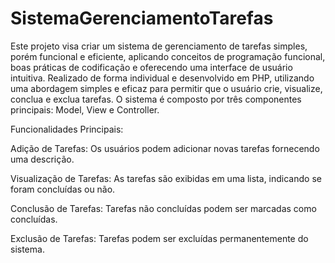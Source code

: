 # SistemaGerenciamentoTarefas
 
Este projeto visa criar um sistema de gerenciamento de tarefas simples, porém funcional e eficiente, aplicando conceitos de programação funcional, boas práticas de codificação e oferecendo uma interface de usuário intuitiva. Realizado de forma individual e desenvolvido em PHP, utilizando uma abordagem simples e eficaz para permitir que o usuário crie, visualize, conclua e exclua tarefas. O sistema é composto por três componentes principais: Model, View e Controller.

Funcionalidades Principais:

Adição de Tarefas:
Os usuários podem adicionar novas tarefas fornecendo uma descrição.

Visualização de Tarefas:
As tarefas são exibidas em uma lista, indicando se foram concluídas ou não.

Conclusão de Tarefas:
Tarefas não concluídas podem ser marcadas como concluídas.

Exclusão de Tarefas:
Tarefas podem ser excluídas permanentemente do sistema.

